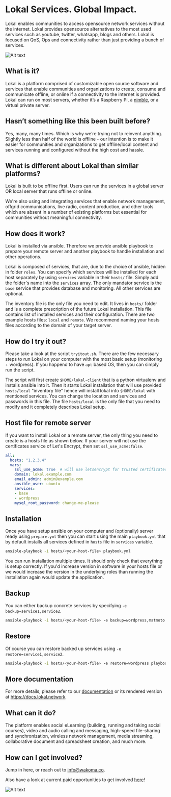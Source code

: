 # Lokal Services. Global Impact.

Lokal enables communities to access opensource network services without the internet. Lokal provides opensource alternatives to the most used services such as youtube, twitter, whatsapp, blogs and others.
Lokal is focused on QoS, Ops and connectivity rather than just providing a bunch of services.

![Alt text](https://wakoma.co/wp-content/uploads/2021/04/content2.jpg) 

## What is it?

Lokal is a platform comprised of customizable open source software and services that enable communities and organizations to create, consume and communicate offline, or online if a connectivity to the internet is provided. Lokal can run on most servers, whether it’s a Raspberry Pi, a [nimble](https://wakoma.co/nimble), or a virtual private server.

## Hasn’t something like this been built before? 

Yes, many, many times. Which is why we’re trying not to reinvent anything.  Slightly less than half of the world is offline - our intention is to make it easier for communities and organizations to get offline/local content and services running and configured without the high cost and hassle.

## What is different about Lokal than similar platforms?

Lokal is built to be offline first.  Users can run the services in a global server OR local server that runs offline or online.

We're also using and integrating services that enable network management, offgrid communications, live radio, content production, and other tools which are absent in a number of existing platforms but essential for communities without meaningful connectivity. 

## How does it work?

Lokal is installed via ansible. Therefore we provide ansible playbook to prepare
your remote server and another playbook to handle installation and other operations.

Lokal is composed of services, that are, due to the choice of ansible, hidden in 
folder `roles`. You can specify which services will be installed for each host 
separately by using `services` variable in their `hosts/` file. Simply add the 
folder's name into the `services` array. The only mandator service is the `base`
service that provides database and monitoring. All other services are optional.

The inventory file is the only file you need to edit. It lives in `hosts/` folder
and is a complete prescription of the future Lokal installation. This file contains
list of installed services and their configuration. There are two example hosts files:
`local` and `remote`. We recommend naming your hosts files according to the domain
of your target server.

## How do I try it out?

Please take a look at the script `tryitout.sh`. There are the few necessary steps 
to run Lokal on your computer with the most basic setup (monitoring + wordpress).
If you happend to have `apt` based OS, then you can simply run the script.

The script will first create `$HOME/lokal-client` that is a python virtualenv and
installs ansible into it. Then it starts Lokal installation that will use provided `hosts/local`
"inventory file" hence will install lokal into `$HOME/lokal` with mentioned services.
You can change the location and services and passwords in this file. The file `hosts/local`
is the only file that you need to modify and it completely describes Lokal setup.

## Host file for remote server

If you want to install Lokal on a remote server, the only thing you need to create
is a hosts file as shown below. If your server will not use the certificates service
of Let's Encrypt, then set `ssl_use_acme:false`.

```yaml
all:
  hosts: "1.2.3.4"
  vars:
    ssl_use_acme: true  # will use letsencrypt for trusted certificates
    domain: lokal.example.com
    email_admin: admin@example.com
    ansible_user: ubuntu
    services:
    - base
    - wordpress
    mysql_root_password: change-me-please
```


## Installation

Once you have setup ansible on your computer and (optionally) server ready using `prepare.yml`
then you can start using the main `playbook.yml` that by default installs all services defined in 
`hosts` file in `services` variable.
```bash
ansible-playbook -i hosts/<your-host-file> playbook.yml
```
You can run installation multiple times. It should only check that everything is
setup correctly. If you'd increase version in software in your hosts file or we
would increase the version in the underlying roles than running the installation
again would update the application.

## Backup

You can either backup concrete services by specifying `-e backup=service1,service2`.
```bash
ansible-playbook -i hosts/<your-host-file> -e backup=wordpress,matmoto playbook.yml
```

## Restore

Of course you can restore backed up services using `-e restore=service1,service2`.
```bash
ansible-playbook -i hosts/<your-host-file> -e restore=wordpress playbook.yml
```

## More documentation

For more details, please refer to our [documentation](docs/) or its rendered version
at https://docs.lokal.network


## What can it do?

The platform enables social eLearning (building, running and taking social courses), video and audio calling and messaging, high-speed file-sharing and synchronization, wireless network management, media streaming, collaborative document and spreadsheet creation, and much more. 

## How can I get involved?

Jump in here, or reach out to info@wakoma.co.

Also have a look at current paid opportunities to get involved [here](https://wakoma.co/opportunities/)! 


![Alt text](https://wakoma.co/wp-content/uploads/2020/01/IMG_5704-Large.jpg)
